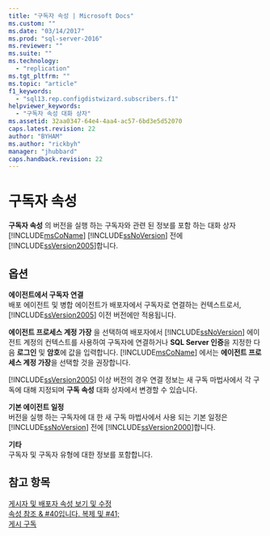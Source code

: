 ```yaml
---
title: "구독자 속성 | Microsoft Docs"
ms.custom: ""
ms.date: "03/14/2017"
ms.prod: "sql-server-2016"
ms.reviewer: ""
ms.suite: ""
ms.technology: 
  - "replication"
ms.tgt_pltfrm: ""
ms.topic: "article"
f1_keywords: 
  - "sql13.rep.configdistwizard.subscribers.f1"
helpviewer_keywords: 
  - "구독자 속성 대화 상자"
ms.assetid: 32aa0347-64e4-4aa4-ac57-6bd3e5d52070
caps.latest.revision: 22
author: "BYHAM"
ms.author: "rickbyh"
manager: "jhubbard"
caps.handback.revision: 22
---
```

# 구독자 속성
   **구독자 속성** 의 버전을 실행 하는 구독자와 관련 된 정보를 포함 하는 대화 상자 [!INCLUDE[msCoName](../../includes/msconame-md.md)] [!INCLUDE[ssNoVersion](../../includes/ssnoversion-md.md)] 전에 [!INCLUDE[ssVersion2005](../../includes/ssversion2005-md.md)]합니다.  
  
## 옵션  
 **에이전트에서 구독자 연결**  
 배포 에이전트 및 병합 에이전트가 배포자에서 구독자로 연결하는 컨텍스트로서, [!INCLUDE[ssVersion2005](../../includes/ssversion2005-md.md)] 이전 버전에만 적용됩니다.  
  
 **에이전트 프로세스 계정 가장** 을 선택하여 배포자에서 [!INCLUDE[ssNoVersion](../../includes/ssnoversion-md.md)] 에이전트 계정의 컨텍스트를 사용하여 구독자에 연결하거나 **SQL Server 인증**을 지정한 다음 **로그인** 및 **암호**에 값을 입력합니다. [!INCLUDE[msCoName](../../includes/msconame-md.md)] 에서는 **에이전트 프로세스 계정 가장**을 선택할 것을 권장합니다.  
  
 [!INCLUDE[ssVersion2005](../../includes/ssversion2005-md.md)] 이상 버전의 경우 연결 정보는 새 구독 마법사에서 각 구독에 대해 지정되며 **구독 속성** 대화 상자에서 변경할 수 있습니다.  
  
 **기본 에이전트 일정**  
 버전을 실행 하는 구독자에 대 한 새 구독 마법사에서 사용 되는 기본 일정은 [!INCLUDE[ssNoVersion](../../includes/ssnoversion-md.md)] 전에 [!INCLUDE[ssVersion2000](../../includes/ssversion2000-md.md)]합니다.  
  
 **기타**  
 구독자 및 구독자 유형에 대한 정보를 포함합니다.  
  
## 참고 항목  
 [게시자 및 배포자 속성 보기 및 수정](../../relational-databases/replication/view-and-modify-distributor-and-publisher-properties.md)   
 [속성 참조 & #40입니다. 복제 및 #41;](../../relational-databases/replication/properties-reference-replication.md)   
 [게시 구독](../../relational-databases/replication/subscribe-to-publications.md)  
  
  